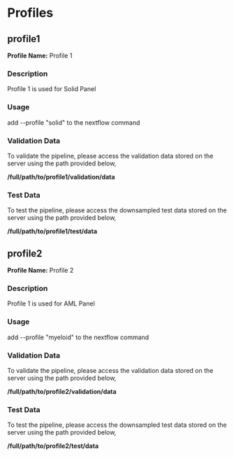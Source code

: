 
# Profiles


## profile1  

**Profile Name:** Profile 1  

### Description  

Profile 1 is used for Solid Panel  

### Usage  

add --profile "solid" to the nextflow command  


### Validation Data 

To validate the pipeline, please access the validation data stored on the server using the path provided below,  

**/full/path/to/profile1/validation/data**  

### Test Data 

To test the pipeline, please access the downsampled test data stored on the server using the path provided below,  
 
**/full/path/to/profile1/test/data**  

## profile2  

**Profile Name:** Profile 2  

### Description  

Profile 1 is used for AML Panel  

### Usage  

add --profile "myeloid" to the nextflow command  


### Validation Data 

To validate the pipeline, please access the validation data stored on the server using the path provided below,  

**/full/path/to/profile2/validation/data**  

### Test Data 

To test the pipeline, please access the downsampled test data stored on the server using the path provided below,  
 
**/full/path/to/profile2/test/data**  
